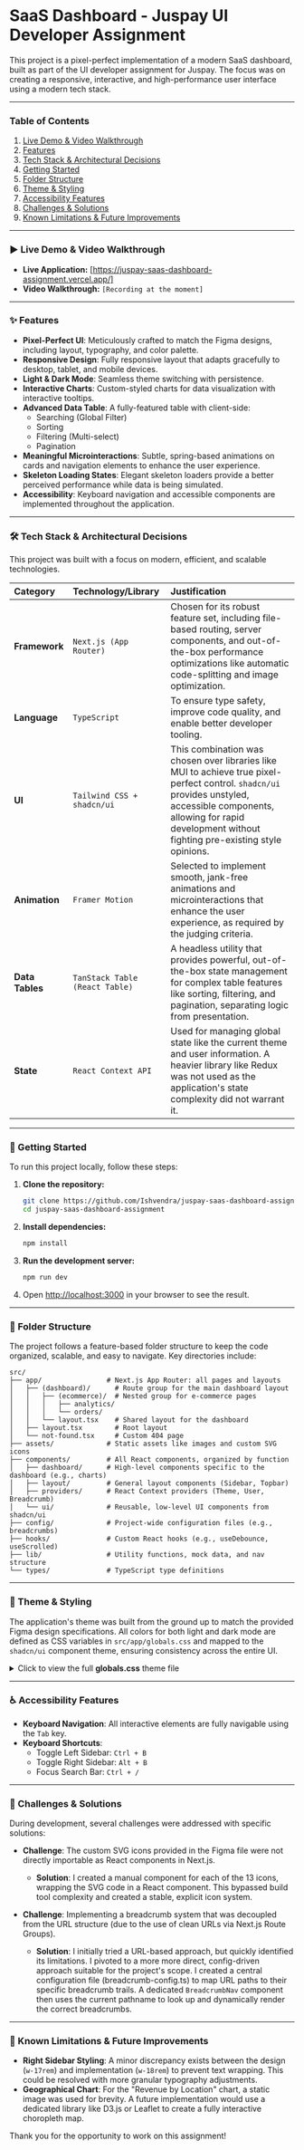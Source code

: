 # SaaS Dashboard - Juspay UI Developer Assignment

This project is a pixel-perfect implementation of a modern SaaS dashboard, built as part of the UI developer assignment for Juspay. The focus was on creating a responsive, interactive, and high-performance user interface using a modern tech stack.

---

### Table of Contents

1.  [Live Demo & Video Walkthrough](#-live-demo--video-walkthrough)
2.  [Features](#-features)
3.  [Tech Stack & Architectural Decisions](#️-tech-stack--architectural-decisions)
4.  [Getting Started](#-getting-started)
5.  [Folder Structure](#-folder-structure)
6.  [Theme & Styling](#-theme--styling)
7.  [Accessibility Features](#-accessibility-features)
8.  [Challenges & Solutions](#-challenges--solutions)
9.  [Known Limitations & Future Improvements](#-known-limitations--future-improvements)

---

### **▶️ Live Demo & Video Walkthrough**

- **Live Application:** [https://juspay-saas-dashboard-assignment.vercel.app/]
- **Video Walkthrough:** `[Recording at the moment]`

---

### **✨ Features**

- **Pixel-Perfect UI**: Meticulously crafted to match the Figma designs, including layout, typography, and color palette.
- **Responsive Design**: Fully responsive layout that adapts gracefully to desktop, tablet, and mobile devices.
- **Light & Dark Mode**: Seamless theme switching with persistence.
- **Interactive Charts**: Custom-styled charts for data visualization with interactive tooltips.
- **Advanced Data Table**: A fully-featured table with client-side:
  - Searching (Global Filter)
  - Sorting
  - Filtering (Multi-select)
  - Pagination
- **Meaningful Microinteractions**: Subtle, spring-based animations on cards and navigation elements to enhance the user experience.
- **Skeleton Loading States**: Elegant skeleton loaders provide a better perceived performance while data is being simulated.
- **Accessibility**: Keyboard navigation and accessible components are implemented throughout the application.

---

### **🛠️ Tech Stack & Architectural Decisions**

This project was built with a focus on modern, efficient, and scalable technologies.

| Category        | Technology/Library             | Justification                                                                                                                                                                                                                 |
| :-------------- | :----------------------------- | :---------------------------------------------------------------------------------------------------------------------------------------------------------------------------------------------------------------------------- |
| **Framework**   | `Next.js (App Router)`         | Chosen for its robust feature set, including file-based routing, server components, and out-of-the-box performance optimizations like automatic code-splitting and image optimization.                                        |
| **Language**    | `TypeScript`                   | To ensure type safety, improve code quality, and enable better developer tooling.                                                                                                                                             |
| **UI**          | `Tailwind CSS + shadcn/ui`     | This combination was chosen over libraries like MUI to achieve true pixel-perfect control. `shadcn/ui` provides unstyled, accessible components, allowing for rapid development without fighting pre-existing style opinions. |
| **Animation**   | `Framer Motion`                | Selected to implement smooth, jank-free animations and microinteractions that enhance the user experience, as required by the judging criteria.                                                                               |
| **Data Tables** | `TanStack Table (React Table)` | A headless utility that provides powerful, out-of-the-box state management for complex table features like sorting, filtering, and pagination, separating logic from presentation.                                            |
| **State**       | `React Context API`            | Used for managing global state like the current theme and user information. A heavier library like Redux was not used as the application's state complexity did not warrant it.                                               |

---

### **🚀 Getting Started**

To run this project locally, follow these steps:

1.  **Clone the repository:**

    ```bash
    git clone https://github.com/Ishvendra/juspay-saas-dashboard-assignment.git
    cd juspay-saas-dashboard-assignment
    ```

2.  **Install dependencies:**

    ```bash
    npm install
    ```

3.  **Run the development server:**

    ```bash
    npm run dev
    ```

4.  Open [http://localhost:3000](http://localhost:3000) in your browser to see the result.

---

### 📂 Folder Structure

The project follows a feature-based folder structure to keep the code organized, scalable, and easy to navigate. Key directories include:

```
src/
├── app/                # Next.js App Router: all pages and layouts
│   ├── (dashboard)/      # Route group for the main dashboard layout
│   │   ├── (ecommerce)/  # Nested group for e-commerce pages
│   │   │   ├── analytics/
│   │   │   └── orders/
│   │   └── layout.tsx    # Shared layout for the dashboard
│   ├── layout.tsx        # Root layout
│   └── not-found.tsx     # Custom 404 page
├── assets/             # Static assets like images and custom SVG icons
├── components/         # All React components, organized by function
│   ├── dashboard/      # High-level components specific to the dashboard (e.g., charts)
│   ├── layout/         # General layout components (Sidebar, Topbar)
│   ├── providers/      # React Context providers (Theme, User, Breadcrumb)
│   └── ui/             # Reusable, low-level UI components from shadcn/ui
├── config/             # Project-wide configuration files (e.g., breadcrumbs)
├── hooks/              # Custom React hooks (e.g., useDebounce, useScrolled)
├── lib/                # Utility functions, mock data, and nav structure
└── types/              # TypeScript type definitions
```

---

### 🎨 Theme & Styling

The application's theme was built from the ground up to match the provided Figma design specifications. All colors for both light and dark mode are defined as CSS variables in `src/app/globals.css` and mapped to the `shadcn/ui` component theme, ensuring consistency across the entire UI.

<details>
<summary>Click to view the full <strong>globals.css</strong> theme file</summary>

```css
@import 'tw-animate-css';
@import 'tailwindcss';

@layer base {
  :root {
    --radius: 0.625rem;

    /* Black Scale */
    --black-100: #1c1c1c;
    --black-80: #494949;
    --black-40: #a4a4a4;
    --black-20: #d2d2d2;
    --black-10: #e8e8e8;
    --black-5: #f3f3f3;

    /* Primary Scale */
    --primary-brand: #1c1c1c;
    --primary-blue: #e3f5ff;
    --primary-purple: #e5ecf6;
    --primary-purple-50: #f2f5fa;
    --primary-light: #f7f9fb;

    /* Secondary Scale */
    --secondary-purple-b: #c6c7f8;
    --secondary-red: #ff4747;

    /* Mapping to shadcn/ui variables for Light Mode */
    --background: #ffffff;
    --foreground: var(--black-100);
    --card: #ffffff;
    --card-foreground: var(--black-100);
    --popover: #ffffff;
    --popover-foreground: var(--black-100);
    --primary: var(--primary-brand);
    --primary-foreground: #ffffff;
    --secondary: var(--primary-light);
    --secondary-foreground: var(--black-100);
    --muted: var(--black-5);
    --muted-foreground: var(--black-40);
    --accent: var(--primary-purple-50);
    --accent-foreground: var(--black-100);
    --destructive: var(--secondary-red);
    --border: var(--black-10);
    --input: var(--black-10);
    --ring: var(--black-80);
    --card-shadow: 0 0 10px rgba(0, 0, 0, 0.2);
  }

  .dark {
    /* Mapping to shadcn/ui variables for Dark Mode */
    --background: #1c1c1c;
    --foreground: #f3f3f3;
    --primary: var(--secondary-purple-b);
    --primary-foreground: #1c1c1c;
    --secondary: #494949;
    --secondary-foreground: #f3f3f3;
    --muted: #494949;
    --muted-foreground: #a4a4a4;
    --accent: #494949;
    --accent-foreground: #f3f3f3;
    --destructive: var(--secondary-red);
    --border: #494949;
    --input: #494949;
    --ring: #a4a4a4;
    --card-shadow: 0px 0px 10px rgba(0, 0, 0, 0.5);
  }

  body {
    @apply bg-background text-foreground;
  }

  * {
    @apply border-border;
  }
}
```

</details>

---

### **♿ Accessibility Features**

- **Keyboard Navigation**: All interactive elements are fully navigable using the `Tab` key.
- **Keyboard Shortcuts**:
  - Toggle Left Sidebar: `Ctrl + B`
  - Toggle Right Sidebar: `Alt + B`
  - Focus Search Bar: `Ctrl + /`

---

### **🧠 Challenges & Solutions**

During development, several challenges were addressed with specific solutions:

- **Challenge**: The custom SVG icons provided in the Figma file were not directly importable as React components in Next.js.

  - **Solution**: I created a manual component for each of the 13 icons, wrapping the SVG code in a React component. This bypassed build tool complexity and created a stable, explicit icon system.

- **Challenge**: Implementing a breadcrumb system that was decoupled from the URL structure (due to the use of clean URLs via Next.js Route Groups).
  - **Solution**: I initially tried a URL-based approach, but quickly identified its limitations. I pivoted to a more more direct, config-driven approach suitable for the project's scope. I created a central configuration file (breadcrumb-config.ts) to map URL paths to their specific breadcrumb trails. A dedicated `BreadcrumbNav` component then uses the current pathname to look up and dynamically render the correct breadcrumbs.

---

### **📝 Known Limitations & Future Improvements**

- **Right Sidebar Styling**: A minor discrepancy exists between the design (`w-17rem`) and implementation (`w-18rem`) to prevent text wrapping. This could be resolved with more granular typography adjustments.
- **Geographical Chart**: For the "Revenue by Location" chart, a static image was used for brevity. A future implementation would use a dedicated library like D3.js or Leaflet to create a fully interactive choropleth map.

Thank you for the opportunity to work on this assignment!
